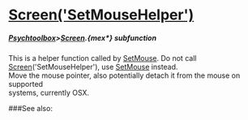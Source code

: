 # [Screen('SetMouseHelper')](Screen-SetMouseHelper) 
##### [Psychtoolbox](Psychtoolbox)>[Screen](Screen).{mex*} subfunction


This is a helper function called by [SetMouse](SetMouse).  Do not call  
[Screen](Screen)('SetMouseHelper'), use [SetMouse](SetMouse) instead.  
Move the mouse pointer, also potentially detach it from the mouse on supported  
systems, currently OSX.  


###See also:

